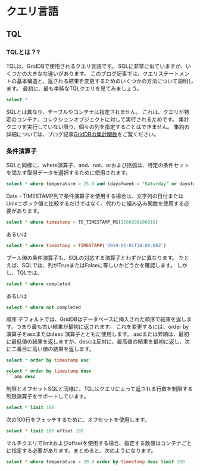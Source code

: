 # クエリ言語

## TQL



### TQLとは？?
TQLは、GridDBで使用されるクエリ言語です。 SQLに非常に似ていますが、いくつかの大きなな違いがあります。 このブログ記事では、クエリステートメントの基本構造と、返される結果を変更するためのいくつかの方法について説明します。 最初に、最も単純なTQLクエリを見てみましょう。

```sql
select *
```

SQLとは異なり、テーブルやコンテナは指定されません。 これは、クエリが特定のコンテナ、コレクションオブジェクトに対して実行されるためです。 集計クエリを実行していない限り、個々の列を指定することはできません。 集約の詳細については、ブログ記事[GridDBの集計関数](https://griddb.net/ja/blog/aggregation-with-griddb/)をご覧ください。

### 条件演算子
SQLと同様に、where演算子、and、not、orおよび括弧は、特定の条件セットを満たす取得データを選択するために使用されます。 
``` sql
select * where temperature > 25.0 and (dayofweek = "Saturday" or dayofweek = "Sunday") 
```
Date・TIMESTAMP列で条件演算子を使用する場合は、文字列の日付またはUnixエポック値と比較するだけではなく、代わりに組み込み関数を使用する必要があります。 
```sql
select * where timestamp > TO_TIMESTAMP_MS(1560208106016) 
```
あるいは 
```sql
select * where timestamp > TIMESTAMP('2019-01-01T18:00:00Z') 
```
ブール値の条件演算子も、SQLの対応する演算子とわずかに異なります。 たとえば、SQLでは、列がTrueまたはFalseに等しいかどうかを確認します。 しかし、TQLでは、
```sql
select * where completed
```
あるいは
```sql
select * where not completed
```
順序
デフォルトでは、GridDBはデータベースに挿入された順序で結果を返します。つまり最も古い結果が最初に返されます。 これを変更するには、order by演算子をascまたはdesc 演算子とともに使用します。 ascまたは昇順は、最初に最低値の結果を返しますが、descは反対に、最高値の結果を最初に返し、次に二番目に高い値の結果を返します。 
```sql
select * order by timestamp asc
```
```sql
select * order by timestamp desc
```amp desc
```

制限とオフセットSQLと同様に、TQLはクエリによって返される行数を制限する制限演算子をサポートしています。 
```sql
select * limit 100 
```
次の100行をフェッチするために、オフセットを使用します。 
```sql
select * limit 100 offset 100 
```
マルチクエリでlimitおよびoffsetを使用する場合、指定する数値はコンテナごとに指定する必要があります。まとめると、次のようになります。
```sql
select * where temperature > 20.0 order by timestamp desc limit 100
```